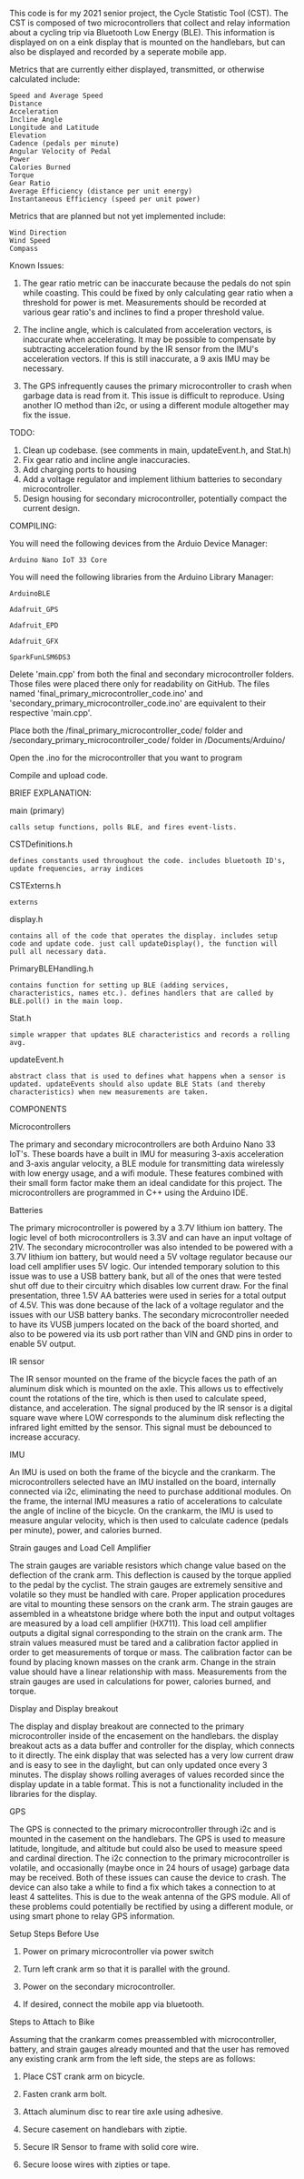 This code is for my 2021 senior project, the Cycle Statistic Tool (CST). The CST is composed of two microcontrollers that collect and relay information about a cycling trip via Bluetooth Low Energy (BLE). This information is displayed on on a eink display that is mounted on the handlebars, but can also be displayed and recorded by a seperate mobile app.





Metrics that are currently either displayed, transmitted, or otherwise calculated include:



	Speed and Average Speed
	Distance
	Acceleration
	Incline Angle
	Longitude and Latitude
	Elevation
	Cadence (pedals per minute)
	Angular Velocity of Pedal
	Power
	Calories Burned
	Torque
	Gear Ratio
	Average Efficiency (distance per unit energy)
	Instantaneous Efficiency (speed per unit power)





Metrics that are planned but not yet implemented include:


	Wind Direction
	Wind Speed
	Compass 







Known Issues:



1. The gear ratio metric can be inaccurate because the pedals do not spin while coasting. This could be fixed by only calculating gear ratio when a threshold for power is met. Measurements should be recorded at various gear ratio's and inclines to find a proper threshold value.



2. The incline angle, which is calculated from acceleration vectors, is inaccurate when accelerating. It may be possible to compensate by subtracting acceleration found by the IR sensor from the IMU's acceleration vectors. If this is still inaccurate, a 9 axis IMU may be necessary.



3. The GPS infrequently causes the primary microcontroller to crash when garbage data is read from it. This issue is difficult to reproduce. Using another IO method than i2c, or using a different module altogether may fix the issue.







TODO:



1. Clean up codebase. (see comments in main, updateEvent.h, and Stat.h)
2. Fix gear ratio and incline angle inaccuracies.
3. Add charging ports to housing
4. Add a voltage regulator and implement lithium batteries to secondary microcontroller.
5. Design housing for secondary microcontroller, potentially compact the current design.









COMPILING:



You will need the following devices from the Arduio Device Manager:

	Arduino Nano IoT 33 Core



You will need the following libraries from the Arduino Library Manager:

	ArduinoBLE

	Adafruit_GPS

	Adafruit_EPD

	Adafruit_GFX

	SparkFunLSM6DS3





Delete 'main.cpp' from both the final and secondary microcontroller folders. Those files were placed there only for readability on GitHub. The files named 'final_primary_microcontroller_code.ino' and 'secondary_primary_microcontroller_code.ino' are equivalent to their respective 'main.cpp'.



Place both the /final_primary_microcontroller_code/ folder and /secondary_primary_microcontroller_code/ folder in /Documents/Arduino/



Open the .ino for the microcontroller that you want to program



Compile and upload code.







BRIEF EXPLANATION:



main (primary)

	calls setup functions, polls BLE, and fires event-lists.





CSTDefinitions.h

	defines constants used throughout the code. includes bluetooth ID's, update frequencies, array indices

	

	

CSTExterns.h

	externs

	

	

display.h

	contains all of the code that operates the display. includes setup code and update code. just call updateDisplay(), the function will pull all necessary data.

	

	

PrimaryBLEHandling.h

	contains function for setting up BLE (adding services, characteristics, names etc.). defines handlers that are called by BLE.poll() in the main loop.

	

	

Stat.h

	simple wrapper that updates BLE characteristics and records a rolling avg.

	

	

updateEvent.h

	abstract class that is used to defines what happens when a sensor is updated. updateEvents should also update BLE Stats (and thereby characteristics) when new measurements are taken.

	





COMPONENTS



Microcontrollers

The primary and secondary microcontrollers are both Arduino Nano 33 IoT's. These boards have a built in IMU for measuring 3-axis acceleration and 3-axis angular velocity, a BLE module for transmitting data wirelessly with low energy usage, and a wifi module. These features combined with their small form factor make them an ideal candidate for this project. The microcontrollers are programmed in C++ using the Arduino IDE.





Batteries

The primary microcontroller is powered by a 3.7V lithium ion battery. The logic level of both microcontrollers is 3.3V and can have an input voltage of 21V. The secondary microcontroller was also intended to be powered with a 3.7V lithium ion battery, but would need a 5V voltage regulator because our load cell amplifier uses 5V logic. Our intended temporary solution to this issue was to use a USB battery bank, but all of the ones that were tested shut off due to their circuitry which disables low current draw. For the final presentation, three 1.5V AA batteries were used in series for a total output of 4.5V. This was done because of the lack of a voltage regulator and the issues with our USB battery banks. The secondary microcontroller needed to have its VUSB jumpers located on the back of the board shorted, and also to be powered via its usb port rather than VIN and GND pins in order to enable 5V output.





IR sensor

The IR sensor mounted on the frame of the bicycle faces the path of an aluminum disk which is mounted on the axle. This allows us to effectively count the rotations of the tire, which is then used to calculate speed, distance, and acceleration. The signal produced by the IR sensor is a digital square wave where LOW corresponds to the aluminum disk reflecting the infrared light emitted by the sensor. This signal must be debounced to increase accuracy.





IMU

An IMU is used on both the frame of the bicycle and the crankarm. The microcontrollers selected have an IMU installed on the board, internally connected via i2c, eliminating the need to purchase additional modules. On the frame, the internal IMU measures a ratio of accelerations to calculate the angle of incline of the bicycle. On the crankarm, the IMU is used to measure angular velocity, which is then used to calculate cadence (pedals per minute), power, and calories burned.





Strain gauges and Load Cell Amplifier

The strain gauges are variable resistors which change value based on the deflection of the crank arm. This deflection is caused by the torque applied to the pedal by the cyclist. The strain gauges are extremely sensitive and volatile so they must be handled with care. Proper application procedures are vital to mounting these sensors on the crank arm. The strain gauges are assembled in a wheatstone bridge where both the input and output voltages are measured by a load cell amplifier (HX711). This load cell amplifier outputs a digital signal corresponding to the strain on the crank arm. The strain values measured must be tared and a calibration factor applied in order to get measurements of torque or mass. The calibration factor can be found by placing known masses on the crank arm. Change in the strain value should have a linear relationship with mass. Measurements from the strain gauges are used in calculations for power, calories burned, and torque.





Display and Display breakout

The display and display breakout are connected to the primary microcontroller inside of the encasement on the handlebars. the display breakout acts as a data buffer and controller for the display, which connects to it directly. The eink display that was selected has a very low current draw and is easy to see in the daylight, but can only updated once every 3 minutes. The display shows rolling averages of values recorded since the display update in a table format. This is not a functionality included in the libraries for the display.





GPS

The GPS is connected to the primary microcontroller through i2c and is mounted in the casement on the handlebars. The GPS is used to measure latitude, longitude, and altitude but could also be used to measure speed and cardinal direction. The i2c connection to the primary microcontroller is volatile, and occasionally (maybe once in 24 hours of usage) garbage data may be received. Both of these issues can cause the device to crash. The device can also take a while to find a fix which takes a connection to at least 4 sattelites. This is due to the weak antenna of the GPS module. All of these problems could potentially be rectified by using a different module, or using smart phone to relay GPS information.









Setup Steps Before Use



1. Power on primary microcontroller via power switch

2. Turn left crank arm so that it is parallel with the ground.

3. Power on the secondary microcontroller.

4. If desired, connect the mobile app via bluetooth.





Steps to Attach to Bike



Assuming that the crankarm comes preassembled with microcontroller, battery, and strain gauges already mounted and that the user has removed any existing crank arm from the left side, the steps are as follows:



1. Place CST crank arm on bicycle.

2. Fasten crank arm bolt.

3. Attach aluminum disc to rear tire axle using adhesive.

4. Secure casement on handlebars with ziptie.

5. Secure IR Sensor to frame with solid core wire.

6. Secure loose wires with zipties or tape.